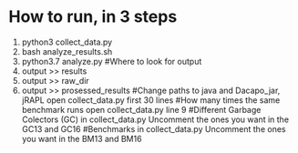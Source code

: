 # How to run, in 3 steps
1. python3 collect_data.py
2. bash analyze_results.sh
3. python3.7 analyze.py
#Where to look for output
1. output >> results
2. output >> raw_dir
3. output >> prosessed_results
#Change paths to java and Dacapo_jar, jRAPL
open collect_data.py
first 30 lines
#How many times the same benchmark runs
open collect_data.py
line 9
#Different Garbage Colectors (GC) in collect_data.py
Uncomment the ones you want in the GC13 and GC16
#Benchmarks in collect_data.py
Uncomment the ones you want in the BM13 and BM16



